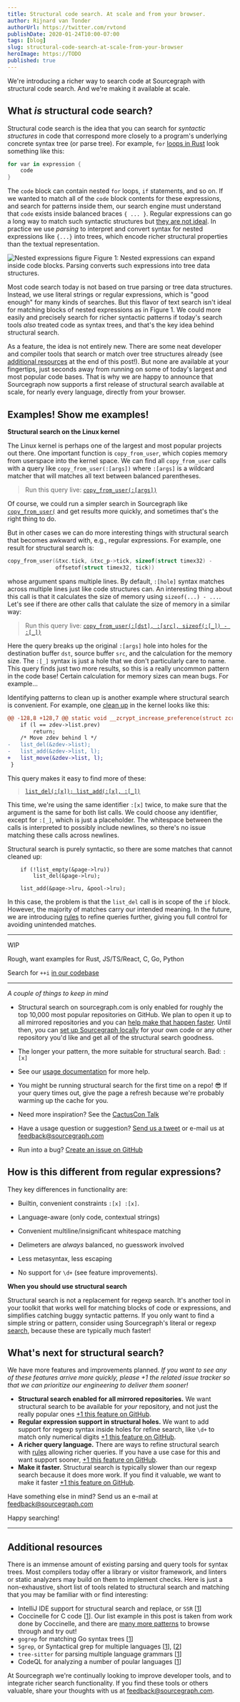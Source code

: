 ```yaml
---
title: Structural code search. At scale and from your browser.
author: Rijnard van Tonder
authorUrl: https://twitter.com/rvtond
publishDate: 2020-01-24T10:00-07:00
tags: [blog]
slug: structural-code-search-at-scale-from-your-browser
heroImage: https://TODO
published: true
---
```


We're introducing a richer way to search code at Sourcegraph with structural
code search. And we're making it available at scale.

## What _is_ structural code search?

Structural code search is the idea that you can search for _syntactic
structures_ in code that correspond more closely to a program's underlying
concrete syntax tree (or parse tree). For example, `for` [loops in
Rust](https://doc.rust-lang.org/1.2.0/book/for-loops.html) look something like
this:

```rust
for var in expression {
    code
}
```

The `code` block can contain nested `for` loops, `if` statements, and so on. If
we wanted to match all of the `code` block contents for these expressions, and
search for patterns inside them, our search engine must understand that `code`
exists inside balanced braces `{ ... }`. Regular expressions can go a
long way to match such syntactic structures but [they are not
ideal](https://stackoverflow.com/questions/1732348/regex-match-open-tags-except-xhtml-self-contained-tags).
In practice we use _parsing_ to interpret and convert syntax for nested
expressions like `{...}` into trees, which encode richer structural properties
than the textual representation.

![Nested expressions figure](images/nested-expressions.png) Figure 1: Nested
expressions can expand inside code blocks. Parsing converts such expressions
into tree data structures.

Most code search today is not based on true parsing or tree data structures.
Instead, we use literal strings or regular expressions, which is "good enough"
for many kinds of searches. But this flavor of text search isn't ideal for
matching blocks of nested expressions as in Figure 1. We could more easily and
precisely search for richer syntactic patterns if today's search tools _also_
treated code as syntax trees, and that's the key idea behind structural search. 

As a feature, the idea is not entirely new. There are some neat developer and
compiler tools that search or match over tree structures already (see
[additional resources](#additional-resources) at the end of this post!). But
none are available at your fingertips, just seconds away from running on some
of today's largest and most popular code bases. That is why we are happy to
announce that Sourcegraph now supports a first release of structural search
available at scale, for nearly every language, directly from your browser.

## Examples! Show me examples!

**Structural search on the Linux kernel**

The Linux kernel is perhaps one of the largest and most popular projects out
there. One important function is `copy_from_user`, which copies memory from
userspace into the kernel space. We can find all `copy_from_user` calls with a
query like `copy_from_user(:[args])` where `:[args]` is a wildcard matcher that
will matches all text between balanced parentheses.

> Run this query live: [`copy_from_user(:[args])`](https://sourcegraph.com/search?q=repo:%5Egithub%5C.com/torvalds/linux%24+%27copy_from_user%28:%5Bargs%5D%29%27+lang:c&patternType=structural)

Of course, we could run a simpler search in Sourcegraph like
[`copy_from_user(`](https://sourcegraph.com/search?q=repo:%5Egithub%5C.com/torvalds/linux%24+copy_from_user%28+lang:c+&patternType=literal)
and get results more quickly, and sometimes that's the right thing to do. 

But in other cases we can do more interesting things with structural search
that becomes awkward with, e.g., regular expressions. For example, one result
for structural search is:

```c
copy_from_user(&txc.tick, &txc_p->tick, sizeof(struct timex32) - 
			   offsetof(struct timex32, tick))
```

whose argument spans multiple lines. By default, `:[hole]` syntax matches
across multiple lines just like code structures can. An interesting thing about
this call is that it calculates the size of memory using `sizeof(...) - ...`.
Let's see if there are other calls that calulate the size of memory in a
similar way:

> Run this query live: [`copy_from_user(:[dst], :[src], sizeof(:[_]) - :[_])`](https://sourcegraph.com/search?q=repo:%5Egithub%5C.com/torvalds/linux%24+%22copy_from_user%28:%5Bdst%5D%2C+:%5B_%5D%2C+sizeof%28:%5B_%5D%29+-+:%5B_%5D%29%22+lang:c&patternType=structural)

Here the query breaks up the original `:[args]` hole into holes for the
destination buffer `dst`, source buffer `src`, and the calculation for the
memory size. The `:[_]` syntax is just a hole that we don't particularly care
to name. This query finds just two more results, so this is a really uncommon
pattern in the code base! Certain calculation for memory sizes can mean bugs.
For example...

Identifying patterns to clean up is another example where structural search is
convenient. For example, one [clean
up](https://git.kernel.org/pub/scm/linux/kernel/git/torvalds/linux.git/commit/?id=1fbc9f46a024535d95c3d5f136901decd86b109e)
in the kernel looks like this:

```patch
@@ -128,8 +128,7 @@ static void __zcrypt_increase_preference(struct zcrypt_device *zdev)
 	if (l == zdev->list.prev)
 		return;
 	/* Move zdev behind l */
-	list_del(&zdev->list);
-	list_add(&zdev->list, l);
+	list_move(&zdev->list, l);
 }
```

This query makes it easy to find more of these:

> [`list_del(:[x]); list_add(:[x], :[_])`](https://sourcegraph.com/search?q=repo:%5Egithub%5C.com/torvalds/linux%24++%27list_del%28:%5Bx%5D%29%3B+list_add%28:%5Bx%5D%2C+:%5B_%5D%29%27+&patternType=structural)

This time, we're using the same identifier `:[x]` twice, to make sure that the
argument is the same for both list calls. We could choose any identifier,
except for `:[_]`, which is just a placeholder. The whitespace between the
calls is interpreted to possibly include newlines, so there's no issue matching
these calls across newlines.

Structural search is purely syntactic, so there are some matches that cannot cleaned up:

```
	if (!list_empty(&page->lru))
		list_del(&page->lru);

	list_add(&page->lru, &pool->lru);
```

In this case, the problem is that the `list_del` call is in scope of the `if`
block. However, the majority of matches carry our intended meaning. In the
future, we are introducing [rules]() to refine queries further, giving you full
control for avoiding unintended matches.

---

WIP

Rough, want examples for Rust, JS/TS/React, C, Go, Python

Search for `++i` [in our codebase](https://sourcegraph.com/search?q=repo:%5Egithub%5C.com/sourcegraph/sourcegraph%24++lang:typescript+%27for+%28:%5Bx%5D+%2B%2Bi%29%27&patternType=structural)

---

*A couple of things to keep in mind*

- Structural search on sourcegraph.com is only enabled for roughly the top
  10,000 most popular repositories on GitHub. We plan to open it up to all
  mirrored repositories and you can [help make that happen
  faster](#whats-next-for-structural-search). Until then, you can [set up
  Sourcegraph locally](https://docs.sourcegraph.com/#quickstart) for your own
  code or any other repository you'd like and get all of the structural search
  goodness.

- The longer your pattern, the more suitable for structural search. Bad: `:[x]`

- See our [usage documentation](https://docs.sourcegraph.com/user/search/structural) for more help.

- You might be running structural search for the first time on a repo! 😎 If your
query times out, give the page a refresh because we're probably warming up the
cache for you. 

- Need more inspiration? See the [CactusCon Talk](https://www.youtube.com/watch?v=yOZQsZs35FA)

- Have a usage question or suggestion? [Send us a tweet](https://twitter.com/srcgraph) or e-mail us at <feedback@sourcegraph.com>

- Run into a bug? [Create an issue on GitHub](https://github.com/sourcegraph/sourcegraph/issues/new?assignees=&labels=&template=bug_report.md&title=)

## How is this different from regular expressions?

They key differences in functionality are:

- Builtin, convenient constraints `:[x] :[x]`.
- Language-aware (only code, contextual strings)
- Convenient multiline/insignificant whitespace matching
- Delimeters are _always_ balanced, no guesswork involved
- Less metasyntax, less escaping

- No support for `\d+` (see feature improvements).

**When you should use structural search**

Structural search is not a replacement for regexp search. It's another tool in
your toolkit that works well for matching blocks of code or expressions, and
simplifies catching buggy syntactic patterns. If you only want to find a simple
string or pattern, consider using Sourcegraph's literal or regexp
[search](https://sourcegraph.com/search), because these are typically much
faster!

## What's next for structural search?

We have more features and improvements planned. _If you want to see any of
these features arrive more quickly, please +1 the related issue tracker so
that we can prioritize our engineering to deliver them sooner!_

- **Structural search enabled for all mirrored repositories.** We want structural
  search to be available for _your_ repository, and not just the really popular
  ones [+1 this feature on GitHub](https://github.com/sourcegraph/sourcegraph/FIXME).
- **Regular expression support in structural holes.** We want to add support for
  regexp syntax inside holes for refine search, like `\d+` to match only
  numerical digits [+1 this feature on GitHub](https://github.com/sourcegraph/sourcegraph/FIXME).
- **A richer query language.** There are ways to refine structural search with [rules](https://comby.dev/#advanced-usage) allowing richer queries. If you have a use case for this and want support sooner, [+1 this feature on GitHub](https://github.com/sourcegraph/sourcegraph/FIXME).
- **Make it faster.** Structural search is typically slower than our regexp
  search because it does more work. If you find it valuable, we
  want to make it faster [+1 this feature on GitHub](https://github.com/sourcegraph/sourcegraph/FIXME).

Have something else in mind? Send us an e-mail at <feedback@sourcegraph.com>

Happy searching!

---

## Additional resources

There is an immense amount of existing parsing and query tools for syntax
trees. Most compilers today offer a library or visitor framework, and linters
or static analyzers may build on them to implement checks. Here is just a
non-exhaustive, short list of tools related to structural search and matching
that you may be familiar with or find interesting:

- IntelliJ IDE support for structural search and replace, or `SSR` [[1](https://www.jetbrains.com/help/idea/structural-search-and-replace.html)]
- Coccinelle for C code [[1](http://coccinelle.lip6.fr/)]. Our list example in this post is taken from work done by Coccinelle, and there are [many more patterns](http://coccinelle.lip6.fr/impact_linux.php) to browse through and try out!
- `gogrep` for matching Go syntax trees [[1](https://github.com/mvdan/gogrep)]
- `Sgrep`, or Syntactical grep for multiple languages [[1](https://github.com/facebookarchive/pfff/wiki/Sgrep)], [[2](https://github.com/returntocorp/bento/blob/master/SGREP-README.md)]
- `tree-sitter` for parsing multiple language grammars [[1](https://github.com/tree-sitter/tree-sitter)]
- CodeQL for analyzing a number of poular languages [[1](https://securitylab.github.com/tools/codeql)]

At Sourcegraph we're continually looking to improve developer tools, and to
integrate richer search functionality. If you find these tools or others
valuable, share your thoughts with us at <feedback@sourcegraph.com>.

